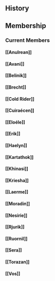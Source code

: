 ## History
## Membership
### Current Members
#### [[Anulrean]]
#### [[Avani]]
#### [[Belinik]]
#### [[Brecht]]
#### [[Cold Rider]]
#### [[Cuiraécen]]
#### [[Eloéle]]
#### [[Erik]]
#### [[Haelyn]]
#### [[Kartathok]]
#### [[Khinasi]]
#### [[Kriesha]]
#### [[Laerme]]
#### [[Moradin]]
#### [[Nesirie]]
#### [[Rjurik]]
#### [[Ruornil]]
#### [[Sera]]
#### [[Torazan]]
#### [[Vos]]